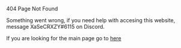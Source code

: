 404 Page Not Found

Something went wrong, if you need help with accesing this website, message XaSeCRXZY#6115 on Discord.

If you are looking for the main page go to [here](https://productteamhash.github.io/SwiftDown)
